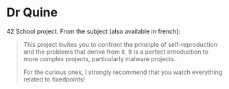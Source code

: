 # Dr Quine
42 School project. From the subject (also available in french):

> This project invites you to confront the principle of self-reproduction and the problems that derive from it. It is a perfect introduction to more complex projects, particularly malware projects.
>
> For the curious ones, I strongly recommend that you watch everything related to fixedpoints!